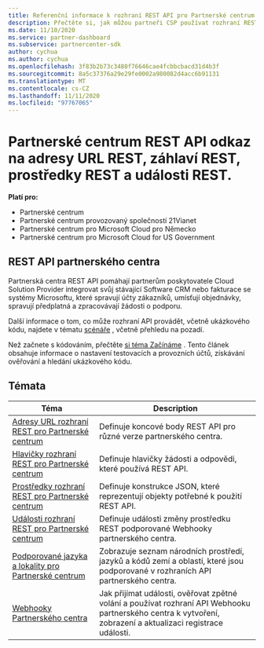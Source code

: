 ```yaml
---
title: Referenční informace k rozhraní REST API pro Partnerské centrum
description: Přečtěte si, jak můžou partneři CSP používat rozhraní REST API služby partner Center k integraci svého softwaru CRM a fakturace se systémy Microsoftu pro lepší správu zákaznických účtů.
ms.date: 11/10/2020
ms.service: partner-dashboard
ms.subservice: partnercenter-sdk
author: cychua
ms.author: cychua
ms.openlocfilehash: 3f83b2b73c3480f76646cae4fcbbcbacd31d4b3f
ms.sourcegitcommit: 8a5c37376a29e29fe0002a980082d4acc6b91131
ms.translationtype: MT
ms.contentlocale: cs-CZ
ms.lasthandoff: 11/11/2020
ms.locfileid: "97767065"
---
```

# <a name="partner-center-rest-api-reference-to-rest-urls-rest-headers-rest-resources-and-rest-events"></a>Partnerské centrum REST API odkaz na adresy URL REST, záhlaví REST, prostředky REST a události REST.

**Platí pro:**

- Partnerské centrum
- Partnerské centrum provozovaný společností 21Vianet
- Partnerské centrum pro Microsoft Cloud pro Německo
- Partnerské centrum pro Microsoft Cloud for US Government

## <a name="partner-center-rest-api"></a>REST API partnerského centra

Partnerská centra REST API pomáhají partnerům poskytovatele Cloud Solution Provider integrovat svůj stávající Software CRM nebo fakturace se systémy Microsoftu, které spravují účty zákazníků, umísťují objednávky, spravují předplatná a zpracovávají žádosti o podporu.

Další informace o tom, co může rozhraní API provádět, včetně ukázkového kódu, najdete v tématu [scénáře](scenarios.md) , včetně přehledu na pozadí.

Než začnete s kódováním, přečtěte [si téma Začínáme](get-started.md) . Tento článek obsahuje informace o nastavení testovacích a provozních účtů, získávání ověřování a hledání ukázkového kódu.

## <a name="topics"></a>Témata

| Téma | Description |
| ----- | ----------- |
| [Adresy URL rozhraní REST pro Partnerské centrum](partner-center-rest-urls.md) | Definuje koncové body REST API pro různé verze partnerského centra. |
| [Hlavičky rozhraní REST pro Partnerské centrum](headers.md) | Definuje hlavičky žádosti a odpovědi, které používá REST API. |
| [Prostředky rozhraní REST pro Partnerské centrum](partner-center-rest-resources.md) | Definuje konstrukce JSON, které reprezentují objekty potřebné k použití REST API. |
| [Události rozhraní REST pro Partnerské centrum](partner-center-webhook-events.md) | Definuje události změny prostředku REST podporované Webhooky partnerského centra. |
| [Podporované jazyka a lokality pro Partnerské centrum](partner-center-supported-languages-and-locales.md) | Zobrazuje seznam národních prostředí, jazyků a kódů zemí a oblastí, které jsou podporované v rozhraních API partnerského centra. |
| [Webhooky Partnerského centra](partner-center-webhooks.md) | Jak přijímat události, ověřovat zpětné volání a používat rozhraní API Webhooku partnerského centra k vytvoření, zobrazení a aktualizaci registrace události. |